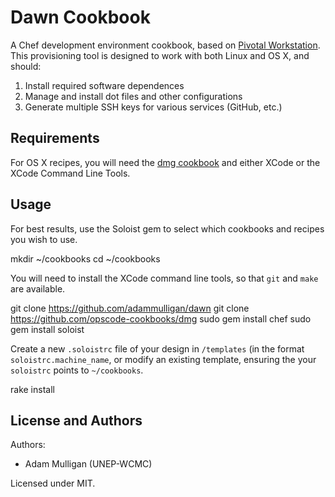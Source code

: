 Dawn Cookbook
=============

A Chef development environment cookbook, based on [Pivotal
Workstation](https://github.com/pivotal/pivotal_workstation). This provisioning tool is designed to work with both
Linux and OS X, and should:

1. Install required software dependences
2. Manage and install dot files and other configurations
3. Generate multiple SSH keys for various services (GitHub, etc.)

Requirements
------------

For OS X recipes, you will need the [dmg cookbook](https://github.com/opscode-cookbooks/dmg) and either XCode or
the XCode Command Line Tools.

Usage
-----

For best results, use the Soloist gem to select which cookbooks and
recipes you wish to use.

  mkdir ~/cookbooks
  cd ~/cookbooks

You will need to install the XCode command line tools, so that `git` and
`make` are available.

  git clone https://github.com/adammulligan/dawn
  git clone https://github.com/opscode-cookbooks/dmg
  sudo gem install chef
  sudo gem install soloist

Create a new `.soloistrc` file of your design in `/templates` (in the
format `soloistrc.machine_name`, or modify an existing template,
ensuring the your `soloistrc` points to `~/cookbooks`.

  rake install

License and Authors
-------------------
Authors:

* Adam Mulligan (UNEP-WCMC)

Licensed under MIT.

